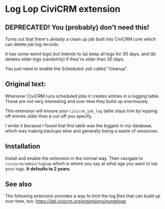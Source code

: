 # Log Lop CiviCRM extension

## DEPRECATED! You (probably) don't need this!

Turns out that there's already a clean up job built into CiviCRM core which can delete job log records.

It has some weird logic but intends to (a) keep all logs for 30 days, and (b) deletes older logs (randomly) if they're older than 30 days.

You just need to enable the Scheduled Job called "cleanup".


## Original text:

Whenever CiviCRM runs scheduled jobs it creates entries in a logging table.
These are not very interesting and over time they build up enormously.

This extension will ensure your `civicrm_job_log` table stays trim by lopping
off entries older than a cut-off you specify.

I wrote it because I found that this table was the biggest in my database, which
was making backups slow and generally being a waste of resources.

## Installation

Install and enable the extension in the normal way. Then navigate to
`/civicrm/admin/loglop` which is where you say at what age you want to lop your
logs. **It defaults to 2 years**.

## See also

The following extension provides a way to limit the log *files* that can build up over time, too:
https://lab.civicrm.org/extensions/purgelogs
